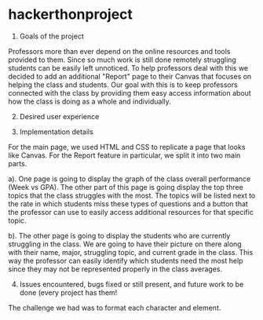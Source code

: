 # hackerthonproject

1. Goals of the project

Professors more than ever depend on the online resources and tools provided to them. Since so much work is still done remotely struggling students can be easily left unnoticed. To help professors deal with this we decided to add an additional "Report" page to their Canvas that focuses on helping the class and students. Our goal with this is to keep professors connected with the class by providing them easy access information about how the class is doing as a whole and individually.

2. Desired user experience

3. Implementation details

For the main page, we used HTML and CSS to replicate a page that looks like Canvas. 
For the Report feature in particular, we split it into two main parts. 

  a). One page is going to display the graph of the class overall performance (Week vs GPA). The other part of this page is going display the top three topics that the class struggles with the most. The topics will be listed next to the rate in which students miss these types of questions and a button that the professor can use to easily access additional resources for that specific topic.
  
  b). The other page is going to display the students who are currently struggling in the class. We are going to have their picture on there along with their name, major, struggling topic, and current grade in the class. This way the professor can easily identify which students need the most help since they may not be represented properly in the class averages.

4. Issues encountered, bugs fixed or still present, and future work to be done (every project has them!

The challenge we had was to format each character and element. 
